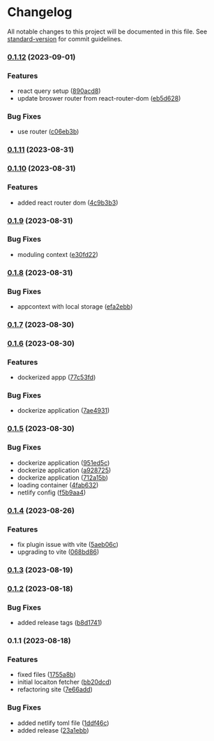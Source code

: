 # Changelog

All notable changes to this project will be documented in this file. See [standard-version](https://github.com/conventional-changelog/standard-version) for commit guidelines.

### [0.1.12](https://github.com/LishuGupta652/GeoAttend/compare/v0.1.11...v0.1.12) (2023-09-01)


### Features

* react query setup ([890acd8](https://github.com/LishuGupta652/GeoAttend/commit/890acd8779a5c6297c00c29ec4d8da24a46cf9e9))
* update broswer router from react-router-dom ([eb5d628](https://github.com/LishuGupta652/GeoAttend/commit/eb5d6288e2cd40f59292a167342b3b5f2531024d))


### Bug Fixes

* use router ([c06eb3b](https://github.com/LishuGupta652/GeoAttend/commit/c06eb3b00739d49e0bae3ac1accbc9bfbe200483))

### [0.1.11](https://github.com/LishuGupta652/GeoAttend/compare/v0.1.10...v0.1.11) (2023-08-31)

### [0.1.10](https://github.com/LishuGupta652/GeoAttend/compare/v0.1.9...v0.1.10) (2023-08-31)


### Features

* added react router dom ([4c9b3b3](https://github.com/LishuGupta652/GeoAttend/commit/4c9b3b37f857ed1a8a0c989dd98ead96e7ad186c))

### [0.1.9](https://github.com/LishuGupta652/GeoAttend/compare/v0.1.8...v0.1.9) (2023-08-31)


### Bug Fixes

* moduling context ([e30fd22](https://github.com/LishuGupta652/GeoAttend/commit/e30fd220d07af89f69eaf9ef2aae07d8d52a4d8e))

### [0.1.8](https://github.com/LishuGupta652/GeoAttend/compare/v0.1.7...v0.1.8) (2023-08-31)


### Bug Fixes

* appcontext with local storage ([efa2ebb](https://github.com/LishuGupta652/GeoAttend/commit/efa2ebbc7360a27a1b63a2941f6c312284246af2))

### [0.1.7](https://github.com/LishuGupta652/GeoAttend/compare/v0.1.6...v0.1.7) (2023-08-30)

### [0.1.6](https://github.com/LishuGupta652/GeoAttend/compare/v0.1.5...v0.1.6) (2023-08-30)


### Features

* dockerized appp ([77c53fd](https://github.com/LishuGupta652/GeoAttend/commit/77c53fd54a1fced56f9f4602f2eb4c8981fbbafb))


### Bug Fixes

* dockerize application ([7ae4931](https://github.com/LishuGupta652/GeoAttend/commit/7ae49310908c8859d6f8b051c9f3bbdd4e4c279e))

### [0.1.5](https://github.com/LishuGupta652/GeoAttend/compare/v0.1.4...v0.1.5) (2023-08-30)


### Bug Fixes

* dockerize application ([951ed5c](https://github.com/LishuGupta652/GeoAttend/commit/951ed5c57182a0f614afafe45252dde2d61646cb))
* dockerize application ([a928725](https://github.com/LishuGupta652/GeoAttend/commit/a928725834032fb4d7159f518f0a931bc4c5d018))
* dockerize application ([712a15b](https://github.com/LishuGupta652/GeoAttend/commit/712a15b3bc8c137bb4c3c1e7c83548a7f86773c3))
* loading container ([4fab632](https://github.com/LishuGupta652/GeoAttend/commit/4fab6326fb770ba126064cca0934b970a89f1585))
* netlify config ([f5b9aa4](https://github.com/LishuGupta652/GeoAttend/commit/f5b9aa449c2506f2512d22983fc977e004f00e37))

### [0.1.4](https://github.com/LishuGupta652/GeoAttend/compare/v0.1.3...v0.1.4) (2023-08-26)


### Features

* fix plugin issue with vite ([5aeb06c](https://github.com/LishuGupta652/GeoAttend/commit/5aeb06cc4bbc5e00e0b8ed1fa69fd78eefb70e47))
* upgrading to vite ([068bd86](https://github.com/LishuGupta652/GeoAttend/commit/068bd8620a66af0798477a5f6d557873c83ff4cb))

### [0.1.3](https://github.com/LishuGupta652/GeoAttend/compare/v0.1.2...v0.1.3) (2023-08-19)

### [0.1.2](https://github.com/LishuGupta652/GeoAttend/compare/v0.1.1...v0.1.2) (2023-08-18)


### Bug Fixes

* added release tags ([b8d1741](https://github.com/LishuGupta652/GeoAttend/commit/b8d174172eef4584e78599eff2207f9375bd682e))

### 0.1.1 (2023-08-18)


### Features

* fixed files ([1755a8b](https://github.com/LishuGupta652/GeoAttend/commit/1755a8b11a5c09ef201f504097d2a4be8bac3a70))
* initial locaiton fetcher ([bb20dcd](https://github.com/LishuGupta652/GeoAttend/commit/bb20dcd0b371ad15794efd3be33d9a950dcc508d))
* refactoring site ([7e66add](https://github.com/LishuGupta652/GeoAttend/commit/7e66add2fcdc97162582f0dd9afa334ea48b022b))


### Bug Fixes

* added netlify toml file ([1ddf46c](https://github.com/LishuGupta652/GeoAttend/commit/1ddf46cd61b371b9c2023d969e8cc2539066e60b))
* added release ([23a1ebb](https://github.com/LishuGupta652/GeoAttend/commit/23a1ebbc5643baa1a993f8cc4b8fee25a04d23a1))
